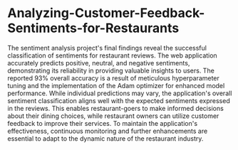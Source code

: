 # Analyzing-Customer-Feedback-Sentiments-for-Restaurants

The sentiment analysis project's final findings reveal the successful classification of sentiments for  restaurant reviews. The web application accurately predicts positive, neutral, and negative sentiments,  demonstrating its reliability in providing valuable insights to users. The reported 93% overall accuracy  is a result of meticulous hyperparameter tuning and the implementation of the Adam optimizer for  enhanced model performance. While individual predictions may vary, the application's overall  sentiment classification aligns well with the expected sentiments expressed in the reviews. This  enables restaurant-goers to make informed decisions about their dining choices, while restaurant  owners can utilize customer feedback to improve their services. To maintain the application's  effectiveness, continuous monitoring and further enhancements are essential to adapt to the dynamic  nature of the restaurant industry. 

